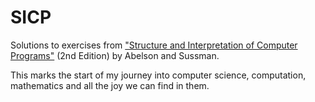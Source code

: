 # SICP

Solutions to exercises from ["Structure and Interpretation of Computer Programs"](https://mitpress.mit.edu/sicp/full-text/book/book.html) (2nd Edition) by Abelson and Sussman.

This marks the start of my journey into computer science, computation, mathematics and all the joy we can find in them. 
  
